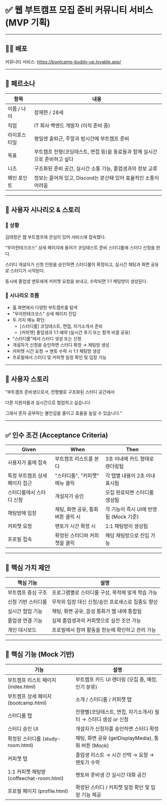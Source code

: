 # ✅ 웹 부트캠프 모집 준비 커뮤니티 서비스 (MVP 기획)

---

## 👨‍💻 배포

커뮤니티 서비스: https://bootcamp-buddy-up.lovable.app/

---

## 👤 페르소나

| 항목 | 내용 |
| --- | --- |
| 이름 / 나이 | 장재현 / 28세 |
| 직업 | IT 회사 백엔드 개발자 (이직 준비 중) |
| 라이프스타일 | 평일엔 출퇴근, 주말과 밤시간에 부트캠프 준비 |
| 목표 | 부트캠프 전형(코딩테스트, 면접 등)을 동료들과 함께 실시간으로 준비하고 싶다 |
| 니즈 | 구조화된 준비 공간, 실시간 소통 기능, 졸업생과의 정보 교류 |
| 페인 포인트 | 정보는 흩어져 있고, Discord는 분산돼 있어 효율적인 소통이 어려움 |

---

## 📖 사용자 시나리오 & 스토리

### 🧩 상황

김태정은 웹 부트캠프에 관심이 있어 서비스에 접속했다.

“우아한테크코스” 상세 페이지에 들어가 코딩테스트 준비 스터디룸에 스터디 신청을 한다.

스터디 개설자가 신청 인원을 승인하면 스터디룸이 확정되고, 실시간 채팅과 화면 공유로 스터디가 시작된다.

동시에 졸업생 멘토에게 커피챗 요청을 보내고, 수락되면 1:1 채팅방이 생성된다.

### 📌 시나리오 흐름

- 홈 화면에서 다양한 부트캠프를 탐색
- "우아한테크코스" 상세 페이지 진입
- 두 가지 메뉴 확인:
    - [스터디룸] 코딩테스트, 면접, 자기소개서 준비
    - [커피챗] 졸업생과 1:1 예약 (실시간 후기 또는 합격 비결 공유)
- “스터디룸”에서 스터디 생성 또는 신청
- 개설자가 신청을 승인하면 스터디 확정 → 채팅방 생성
- 커피챗 시간 요청 → 멘토 수락 시 1:1 채팅방 생성
- 프로필에서 스터디 및 커피챗 일정 확인 및 입장 가능

---

## 🧠 사용자 스토리

“부트캠프 준비생으로서, 전형별로 구조화된 스터디 공간에서

다른 지원자들과 실시간으로 협업하고 싶습니다.

그래서 혼자 공부하는 불안감을 줄이고 효율을 높일 수 있습니다.”

---

## ✅ 인수 조건 (Acceptance Criteria)

| Given | When | Then |
| --- | --- | --- |
| 사용자가 홈에 접속 | 부트캠프 리스트를 본다 | 3초 이내에 카드 형태로 렌더링됨 |
| 특정 부트캠프 상세 페이지 접근 | "스터디룸", "커피챗" 메뉴 클릭 | 각 탭별 내용이 2초 이내 표시됨 |
| 스터디룸에서 스터디 신청 | 개설자가 승인 | 모집 완료되면 스터디룸 생성됨 |
| 채팅방에 입장 | 채팅, 화면 공유, 통화 버튼 클릭 시 | 각 기능이 즉시 UI에 반영됨 (Mock 기준) |
| 커피챗 요청 | 멘토가 시간 확정 시 | 1:1 채팅방이 생성됨 |
| 프로필 접속 | 확정된 스터디와 커피챗을 클릭 | 해당 채팅방으로 진입 가능 |

---

## 🌟 핵심 가치 제안

| 핵심 기능 | 설명 |
| --- | --- |
| 부트캠프 중심 구조 | 프로그램별로 스터디룸 구성, 목적에 맞게 학습 가능 |
| 신청 기반 스터디룸 | 무작위 입장 대신 신청/승인 프로세스로 집중도 향상 |
| 실시간 협업 기능 | 채팅, 화면 공유, 음성 통화가 웹 내에 통합됨 |
| 졸업생 연결 기능 | 실제 졸업생과의 커피챗으로 실전 조언 가능 |
| 개인 대시보드 | 프로필에서 참여 활동을 한눈에 확인하고 관리 가능 |

---

## 🔧 핵심 기능 (Mock 기반)

| 기능 | 설명 |
| --- | --- |
| 부트캠프 리스트 페이지 (index.html) | 부트캠프 카드 UI 렌더링 (모집 중, 예정, 인기 분류) |
| 부트캠프 상세 페이지 (bootcamp.html) | 소개 / 스터디룸 / 커피챗 탭 |
| 스터디룸 탭 | 전형별(코딩테스트, 면접, 자기소개서) 필터 → 스터디 생성 or 신청 |
| 스터디 승인 UI | 개설자가 신청자를 승인하면 스터디 확정 |
| 확정된 스터디룸 (study-room.html) | 채팅, 화면 공유 (getDisplayMedia), 통화 버튼 (Mock) |
| 커피챗 탭 | 졸업생 리스트 → 시간 선택 → 요청 → 멘토가 수락 |
| 1:1 커피챗 채팅방 (coffeechat-room.html) | 멘토와 준비생 간 실시간 대화 공간 |
| 프로필 페이지 (profile.html) | 확정된 스터디 / 커피챗 일정 확인 및 입장 기능 제공 |
